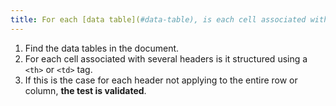```yaml
---
title: For each [data table](#data-table), is each cell associated with several headers structured using a `<td>` or `<th>` tag?
---
```


1. Find the data tables in the document.
2. For each cell associated with several headers is it structured using a `<th>` or `<td>` tag.
3. If this is the case for each header not applying to the entire row or column, **the test is validated**.

